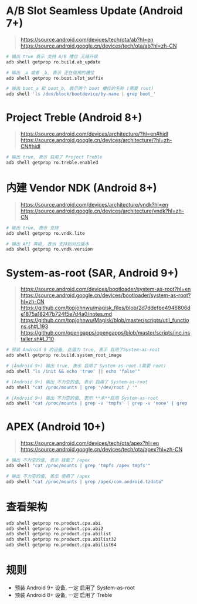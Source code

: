 # A/B Slot Seamless Update (Android 7+)
> https://source.android.com/devices/tech/ota/ab?hl=en  
> https://source.android.google.cn/devices/tech/ota/ab?hl=zh-CN
``` sh
# 输出 true 表示 支持 A/B 槽位 无缝升级
adb shell getprop ro.build.ab_update

# 输出 _a 或者 _b, 表示 正在使用的槽位
adb shell getprop ro.boot.slot_suffix

# 输出 boot_a 和 boot_b, 表示两个 boot 槽位的名称 (需要 root)
adb shell 'ls /dev/block/bootdevice/by-name | grep boot_'
```

# Project Treble (Android 8+)
> https://source.android.com/devices/architecture/?hl=en#hidl  
> https://source.android.google.cn/devices/architecture/?hl=zh-CN#hidl
``` sh
# 输出 true, 表示 启用了 Project Treble
adb shell getprop ro.treble.enabled
```

# 内建 Vendor NDK (Android 8+)
> https://source.android.com/devices/architecture/vndk?hl=en  
> https://source.android.google.cn/devices/architecture/vndk?hl=zh-CN
``` sh
# 输出 true, 表示 支持
adb shell getprop ro.vndk.lite

# 输出 API 等级, 表示 支持到对应版本
adb shell getprop ro.vndk.version
```

# System-as-root (SAR, Android 9+)
> https://source.android.com/devices/bootloader/system-as-root?hl=en  
> https://source.android.google.cn/devices/bootloader/system-as-root?hl=zh-CN  
> https://github.com/topjohnwu/magisk_files/blob/2d7ddefbe4946806de1875a18247b724f5e7d4a0/notes.md  
> https://github.com/topjohnwu/Magisk/blob/master/scripts/util_functions.sh#L193
> https://github.com/opengapps/opengapps/blob/master/scripts/inc.installer.sh#L710
``` sh
# 预装 Android 9 的设备, 此值为 true, 表示 启用了System-as-root
adb shell getprop ro.build.system_root_image
```

``` sh
# (Android 9+) 输出 true, 表示 启用了 System-as-root (需要 root)
adb shell "ls /init && echo 'true' || echo 'false'"

# (Android 9+) 输出 不为空的值, 表示 启用了 System-as-root
adb shell "cat /proc/mounts | grep '/dev/root / '"

# (Android 9+) 输出 不为空的值, 表示 **未**启用 System-as-root
adb shell "cat /proc/mounts | grep -v 'tmpfs' | grep -v 'none' | grep ' /system '"
```

# APEX (Android 10+)
> https://source.android.com/devices/tech/ota/apex?hl=en  
> https://source.android.google.cn/devices/tech/ota/apex?hl=zh-CN
``` sh
# 输出 不为空的值, 表示 挂载了 /apex
adb shell "cat /proc/mounts | grep 'tmpfs /apex tmpfs'"

# 输出 不为空的值, 表示 使用了 /apex
adb shell "cat /proc/mounts | grep /apex/com.android.tzdata"
```

# 查看架构
``` sh
adb shell getprop ro.product.cpu.abi
adb shell getprop ro.product.cpu.abi2
adb shell getprop ro.product.cpu.abilist
adb shell getprop ro.product.cpu.abilist32
adb shell getprop ro.product.cpu.abilist64
```

# 规则
- 预装 Android 9+ 设备, 一定 启用了 System-as-root
- 预装 Android 8+ 设备, 一定 启用了 Treble
